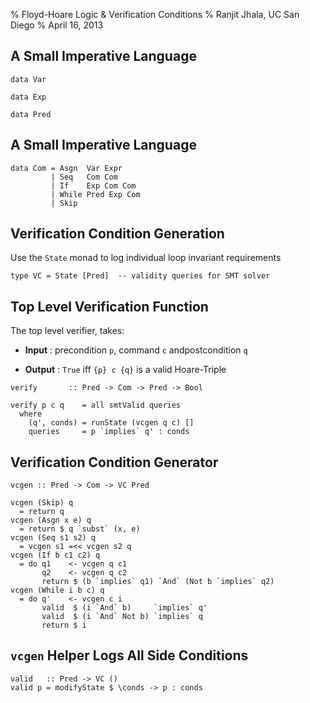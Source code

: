 % Floyd-Hoare Logic & Verification Conditions
% Ranjit Jhala, UC San Diego 
% April 16, 2013

## A Small Imperative Language

~~~~~{.haskell}
data Var    

data Exp   

data Pred  
~~~~~

## A Small Imperative Language

~~~~~{.haskell}
data Com = Asgn  Var Expr
         | Seq   Com Com
         | If    Exp Com Com
         | While Pred Exp Com
         | Skip
~~~~~

## Verification Condition Generation

Use the `State` monad to log individual loop invariant requirements

~~~~~{.haskell}
type VC = State [Pred]  -- validity queries for SMT solver
~~~~~

## Top Level Verification Function

The top level verifier, takes: 

- **Input**  : precondition `p`, command `c` andpostcondition `q`

- **Output** : `True` iff `{p} c {q}` is a valid Hoare-Triple

~~~~~{.haskell}
verify       :: Pred -> Com -> Pred -> Bool

verify p c q    = all smtValid queries
  where 
    (q', conds) = runState (vcgen q c) []  
    queries     = p `implies` q' : conds 
~~~~~

## Verification Condition Generator

~~~~~{.haskell}
vcgen :: Pred -> Com -> VC Pred

vcgen (Skip) q  
  = return q
vcgen (Asgn x e) q  
  = return $ q `subst` (x, e)
vcgen (Seq s1 s2) q
  = vcgen s1 =<< vcgen s2 q
vcgen (If b c1 c2) q
  = do q1    <- vcgen q c1
       q2    <- vcgen q c2
       return $ (b `implies` q1) `And` (Not b `implies` q2)
vcgen (While i b c) q 
  = do q'    <- vcgen c i 
       valid  $ (i `And` b)     `implies` q' 
       valid  $ (i `And` Not b) `implies` q  
       return $ i                            
~~~~~

## `vcgen` Helper Logs All Side Conditions

~~~~~{.haskell}
valid   :: Pred -> VC ()
valid p = modifyState $ \conds -> p : conds 
~~~~~

